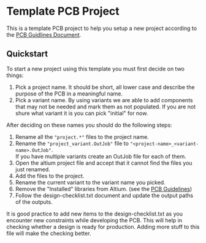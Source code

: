 Template PCB Project
====================

This is a template PCB project to help you setup a new project according to the
[PCB Guidlines Document][pcb_guidelines].

Quickstart
--------

To start a new project using this template you must first decide on two things:
1. Pick a project name. It should be short, all lower case and describe the purpose
   of the PCB in a meaningful name.
2. Pick a variant name. By using variants we are able to add components that may
   not be needed and mark them as not populated. If you are not shure what variant it is
   you can pick "initial" for now.

After deciding on these names you should do the following steps:
1. Rename all the `"project.*"` files to the project name.
2. Rename the `"project_variant.OutJob"` file to `"<project-name>_<variant-name>.OutJob"`.  
   If you have multiple variants create an OutJob file for each of them.
3. Open the altium project file and accept that it cannot find the files you just renamed.
4. Add the files to the project.
5. Rename the current variant to the variant name you picked.
6. Remove the "Installed" libraries from Altium. (see the [PCB Guidelines][pcb_guidelines])
7. Follow the design-checklist.txt document and update the output paths of the outputs.

It is good practice to add new items to the design-checklist.txt as you encounter
new constraints while developing the PCB. This will help in checking whether a 
design is ready for production. Adding more stuff to this file will make the checking better.

[pcb_guidelines]: https://docs.google.com/document/d/19WRGJmLK43YIEdcvINFX_yF6rSxiYO2XFBLLL6wZ0xA/edit?usp=sharing
